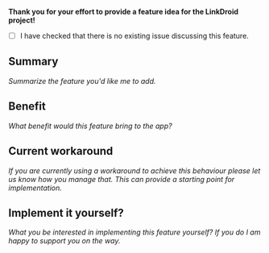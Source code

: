 **Thank you for your effort to provide a feature idea for the LinkDroid project!**

- [ ] I have checked that there is no existing issue discussing this feature.

## Summary

*Summarize the feature you'd like me to add.*


## Benefit

*What benefit would this feature bring to the app?*


## Current workaround

*If you are currently using a workaround to achieve this behaviour please let us know how you manage that. This can provide a starting point for implementation.*


## Implement it yourself?

*What you be interested in implementing this feature yourself? If you do I am happy to support you on the way.*
